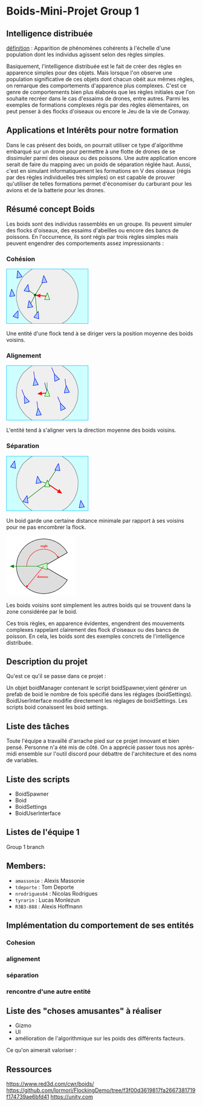 

# Boids-Mini-Projet Group 1

## Intelligence distribuée

[définition](https://fr.wikipedia.org/wiki/Intelligence_distribuée) : Apparition de phénomènes cohérents à l'échelle d'une population dont les individus agissent selon des règles simples.

Basiquement, l'intelligence distribuée est le fait de créer des règles en apparence simples pour des objets. 
Mais lorsque l'on observe une population significative de ces objets dont chacun obéit aux mêmes règles, on remarque des comportements
d'apparence plus complexes. C'est ce genre de comportements bien plus élaborés que les règles initiales que l'on souhaite recréer dans le cas d'essaims de drones, entre autres. Parmi les exemples de formations complexes régis par des règles élémentaires, on peut penser à des flocks d'oiseaux ou encore le Jeu de la vie de Conway.


## Applications et Intérêts pour notre formation

Dans le cas présent des boids, on pourrait utiliser ce type d'algorithme embarqué sur un drone pour permettre à une flotte de drones de se dissimuler parmi des oiseaux ou des poissons.
Une autre application encore serait de faire du mapping avec un poids de séparation réglée haut.
Aussi, c'est en simulant informatiquement les formations en V des oiseaux (régis par des règles individuelles très simples) on est capable
de prouver qu'utiliser de telles formations permet d'économiser du carburant pour les avions et de la batterie pour les drones. 

## Résumé concept Boids

Les boids sont des individus rassemblés en un groupe. Ils peuvent simuler des flocks d'oiseaux, des essaims d'abeilles ou encore des bancs de poissons. En l'occurrence, ils sont régis par trois règles simples mais peuvent engendrer des comportements assez impressionants :

### Cohésion

![cohésion](./img/cohesion.gif)

Une entité d'une flock tend à se diriger vers la position moyenne des boids voisins.

### Alignement

![alignement](./img/alignment.gif)

L'entité tend à s'aligner vers la direction moyenne des boids voisins.

### Séparation

![séparation](./img/separation.gif)

Un boid garde une certaine distance minimale par rapport à ses voisins pour ne pas encombrer la flock.

![neighborhood](./img/neighborhood.gif)

Les boids voisins sont simplement les autres boids qui se trouvent dans la zone considérée par le boid. 

Ces trois règles, en apparence évidentes, engendrent des mouvements complexes rappelant clairement des flock d'oiseaux ou des bancs de poisson. En cela, les boids sont des exemples concrets de l'intelligence distribuée.

## Description du projet

Qu'est ce qu'il se passe dans ce projet :

Un objet boidManager contenant le script boidSpawner,vient générer un prefab de boid le nombre de fois spécifié dans les réglages (boidSettings).
BoidUserInterface modifie directement les réglages de boidSettings.
Les scripts boid conaissent les boid settings.

## Liste des tâches

Toute l'équipe a travaillé d'arrache pied sur ce projet innovant et bien pensé.
Personne n'a été mis de côté. On a apprécié passer tous nos après-midi ensemble sur l'outil discord pour débattre de l'architecture et des noms de variables.

## Liste des scripts

- BoidSpawner
- Boid
- BoidSettings
- BoidUserInterface

## Listes de l'équipe 1

Group 1 branch

## Members:

- `amassonie` : Alexis Massonie
- `tdeporte` : Tom Deporte
- `nrodrigues64` : Nicolas Rodrigues
- `tyrarin` : Lucas Monlezun
- `R3B3-888` : Alexis Hoffmann

## Implémentation du comportement de ses entités

### Cohesion

### alignement

### séparation

### rencontre d'une autre entité

## Liste des "choses amusantes" à réaliser

- Gizmo
- UI
- amélioration de l'algorithmique sur les poids des différents facteurs.

Ce qu'on aimerait valoriser :

## Ressources

https://www.red3d.com/cwr/boids/
https://github.com/lormori/FlockingDemo/tree/f3f00d3619817fa2667381719f174739ae6bfd41
https://unity.com


